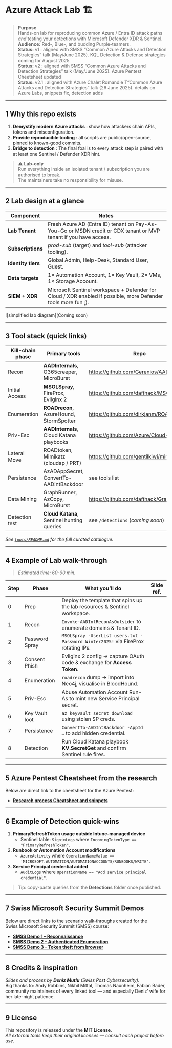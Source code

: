 # Azure Attack Lab 🏗️

> **Purpose**  
> Hands-on lab for reproducing common Azure / Entra ID attack paths *and* testing your detections with Microsoft Defender XDR & Sentinel.  
> **Audience:** Red-, Blue-, and budding Purple-teamers.  
> **Status:** v1 : aligned with SMSS “Common Azure Attacks and Detection Strategies” talk (May/June 2025). KQL Detection & Defense strategies coming for August 2025  
> **Status:** v2 : aligned with SMSS “Common Azure Attacks and Detection Strategies” talk (May/June 2025). Azure Pentest Cheetsheet updated  
> **Status:** v2.1 : aligned with Azure Chalet Romandie T“Common Azure Attacks and Detection Strategies” talk (26 June 2025). details on Azure Labs, snippets fix, detection adds

---

## 1  Why this repo exists
1. **Demystify modern Azure attacks** : show how attackers chain APIs, tokens and misconfiguration.  
2. **Provide reproducible tooling** : all scripts are public/open-source, pinned to known-good commits.  
3. **Bridge to detection** : The final foal is to every attack step is paired with at least one Sentinel / Defender XDR hint.

> ⚠️ **Lab-only**  
> Run everything inside an isolated tenant / subscription you are authorised to break.  
> The maintainers take no responsibility for misuse.

---

## 2  Lab design at a glance

| Component | Notes |
|-----------|-------|
| **Lab Tenant** | Fresh Azure AD (Entra ID) tenant on Pay-As-You-Go or MSDN credit or CDX tenant or MVP tenant if you have access. |
| **Subscriptions** | _prod-sub_ (target) and _tool-sub_ (attacker tooling). |
| **Identity tiers** | Global Admin, Help-Desk, Standard User, Guest. |
| **Data targets** | 1× Automation Account, 1× Key Vault, 2× VMs, 1× Storage Account. |
| **SIEM + XDR** | Microsoft Sentinel workspace + Defender for Cloud / XDR enabled if possible, more Defender tools more fun ;). |

![simplified lab diagram](Coming soon)

---

## 3  Tool stack (quick links)

| Kill-chain phase | Primary tools | Repo |
|------------------|--------------|------|
| Recon | **AADInternals**, O365creeper, MicroBurst | <https://github.com/Gerenios/AADInternals> |
| Initial Access | **MSOLSpray**, FireProx, Evilginx 2 | <https://github.com/dafthack/MSOLSpray> |
| Enumeration | **ROADrecon**, AzureHound, StormSpotter | <https://github.com/dirkjanm/ROADtools> |
| Priv-Esc | **AADInternals**, Cloud Katana playbooks | <https://github.com/Azure/Cloud-Katana> |
| Lateral Move | ROADtoken, Mimikatz (cloudap / PRT) | <https://github.com/gentilkiwi/mimikatz> |
| Persistence | AzADAppSecret, ConvertTo-AADIntBackdoor | see tools list |
| Data Mining | GraphRunner, AzCopy, MicroBurst | <https://github.com/dafthack/GraphRunner> |
| Detection test | **Cloud Katana**, Sentinel hunting queries | see `/detections` (_coming soon_) |

*See [`tools/README.md`](tools/README.md) for the full curated catalogue.*

---

## 4  Example of Lab walk-through

> *Estimated time: 60-90 min.*

| Step | Phase | What you’ll do | Slide ref. |
|------|-------|----------------|-----------|
| 0 | Prep | Deploy the template that spins up the lab resources & Sentinel workspace. |  |
| 1 | Recon | `Invoke-AADIntReconAsOutsider` to enumerate domains & Tenant ID. |  |
| 2 | Password Spray | `MSOLSpray -UserList users.txt -Password Winter2025!` via FireProx rotating IPs. | |
| 3 | Consent Phish | Evilginx 2 config → capture OAuth code & exchange for **Access Token**. |  |
| 4 | Enumeration | `roadrecon` dump → import into Neo4j, visualise in BloodHound. | |
| 5 | Priv-Esc | Abuse Automation Account Run-As to mint new Service Principal secret. |  |
| 6 | Key Vault loot | `az keyvault secret download` using stolen SP creds. |  |
| 7 | Persistence | `ConvertTo-AADIntBackdoor -AppId …` to add hidden credential. |  |
| 8 | Detection | Run Cloud Katana playbook **KV.SecretGet** and confirm Sentinel rule fires. | |

---
## 5  Azure Pentest Cheatsheet from the research

Below are direct link to the cheetsheet for the Azure Pentest:

- **[Research process Cheatsheet and snippets](Azure_Pentest_CheatSheet.md)**

---

## 6  Example of Detection quick-wins

1. **PrimaryRefreshToken usage outside Intune-managed device**  
   - Sentinel table: `SigninLogs` where `IncomingTokenType == "PrimaryRefreshToken"`.
2. **Runbook or Automation Account modifications**  
   - `AzureActivity` where `OperationNameValue == 'MICROSOFT.AUTOMATION/AUTOMATIONACCOUNTS/RUNBOOKS/WRITE'`.
3. **Service Principal credential added**  
   - `AuditLogs` where `OperationName == "Add service principal credential"`.

> Tip: copy-paste queries from the **Detections** folder once published.

---

## 7  Swiss Microsoft Security Summit Demos

Below are direct links to the scenario walk‑throughs created for the Swiss Microsoft Security Summit (SMSS) course:

- **[SMSS Demo 1 – Reconnaissance](SMSS_Demo1.md)**
- **[SMSS Demo 2 – Authenticated Enumeration](SMSS_Demo2.md)**
- **[SMSS Demo 3 – Token theft from browser](SMSS_Demo3.md)**

---

## 8  Credits & inspiration

*Slides and process by **Deniz Mutlu** (Swiss Post Cybersecurity).*  
Big thanks to: Andy Robbins, Nikhil Mittal, Thomas Naunheim, Fabian Bader, community maintainers of every linked tool — and especially Deniz’ wife for her late-night patience.

---

## 9 License

This repository is released under the **MIT License**.  
_All external tools keep their original licenses — consult each project before use._
